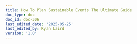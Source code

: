 ```yaml
---
title: How To Plan Sustainable Events The Ultimate Guide
doc_type: doc
doc_id: doc-306
last_edited_date: '2025-05-25'
last_edited_by: Ryan Laird
version: '1.0'
---
```



